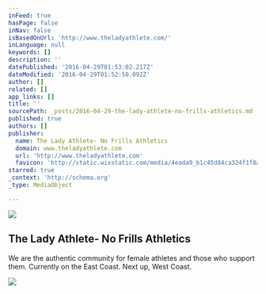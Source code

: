 ```yaml
---
inFeed: true
hasPage: false
inNav: false
isBasedOnUrl: 'http://www.theladyathlete.com/'
inLanguage: null
keywords: []
description: ''
datePublished: '2016-04-29T01:53:02.217Z'
dateModified: '2016-04-29T01:52:50.092Z'
author: []
related: []
app_links: []
title: ''
sourcePath: _posts/2016-04-29-the-lady-athlete-no-frills-athletics.md
published: true
authors: []
publisher:
  name: The Lady Athlete- No Frills Athletics
  domain: www.theladyathlete.com
  url: 'http://www.theladyathlete.com'
  favicon: 'http://static.wixstatic.com/media/4eada9_b1c45d84ca324f1f8a0b0fb886a0cd24.jpg/v1/fill/w_16%2Ch_16%2Clg_1/4eada9_b1c45d84ca324f1f8a0b0fb886a0cd24.jpg'
starred: true
_context: 'http://schema.org'
_type: MediaObject

---
```

![](https://the-grid-user-content.s3-us-west-2.amazonaws.com/bd7dffa4-0910-47ae-ae64-3df608532c34.png)

<article style=""><h1>The Lady Athlete- No Frills Athletics</h1><p>We are the authentic community for female athletes and those who support them. Currently on the East Coast. Next up, West Coast.</p><img src="https://static.wixstatic.com/media/4eada9_8565ec614055490894e4b8dd567f2604.jpg" /></article>